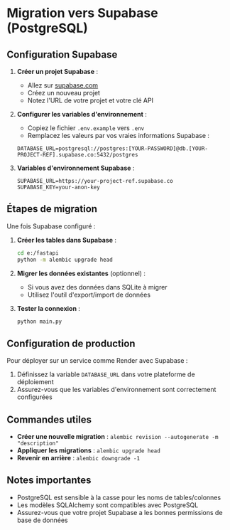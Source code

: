 # Migration vers Supabase (PostgreSQL)

## Configuration Supabase

1. **Créer un projet Supabase** :
   - Allez sur [supabase.com](https://supabase.com)
   - Créez un nouveau projet
   - Notez l'URL de votre projet et votre clé API

2. **Configurer les variables d'environnement** :
   - Copiez le fichier `.env.example` vers `.env`
   - Remplacez les valeurs par vos vraies informations Supabase :
   ```env
   DATABASE_URL=postgresql://postgres:[YOUR-PASSWORD]@db.[YOUR-PROJECT-REF].supabase.co:5432/postgres
   ```

3. **Variables d'environnement Supabase** :
   ```env
   SUPABASE_URL=https://your-project-ref.supabase.co
   SUPABASE_KEY=your-anon-key
   ```

## Étapes de migration

Une fois Supabase configuré :

1. **Créer les tables dans Supabase** :
   ```bash
   cd e:/fastapi
   python -m alembic upgrade head
   ```

2. **Migrer les données existantes** (optionnel) :
   - Si vous avez des données dans SQLite à migrer
   - Utilisez l'outil d'export/import de données

3. **Tester la connexion** :
   ```bash
   python main.py
   ```

## Configuration de production

Pour déployer sur un service comme Render avec Supabase :

1. Définissez la variable `DATABASE_URL` dans votre plateforme de déploiement
2. Assurez-vous que les variables d'environnement sont correctement configurées

## Commandes utiles

- **Créer une nouvelle migration** : `alembic revision --autogenerate -m "description"`
- **Appliquer les migrations** : `alembic upgrade head`
- **Revenir en arrière** : `alembic downgrade -1`

## Notes importantes

- PostgreSQL est sensible à la casse pour les noms de tables/colonnes
- Les modèles SQLAlchemy sont compatibles avec PostgreSQL
- Assurez-vous que votre projet Supabase a les bonnes permissions de base de données
